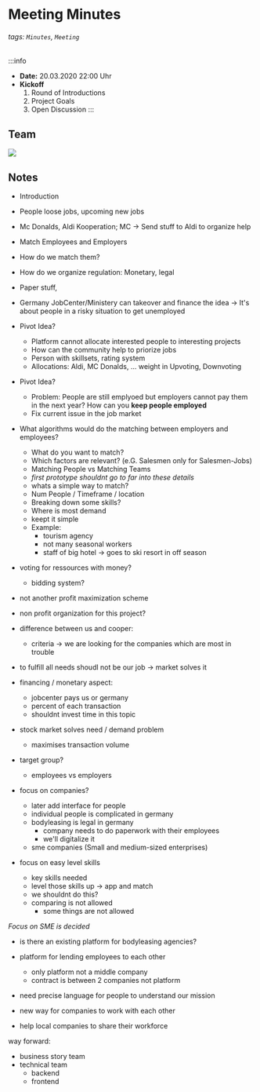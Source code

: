 Meeting Minutes
===

###### tags: `Minutes`, `Meeting`

:::info
- **Date:** 20.03.2020 22:00 Uhr
- **Kickoff**
  1. Round of Introductions
  2. Project Goals
  3. Open Discussion
:::

## Team
![](https://i.imgur.com/uXANckj.png)


## Notes
- Introduction
- People loose jobs, upcoming new jobs
- Mc Donalds, Aldi Kooperation; MC -> Send stuff to Aldi to organize help
- Match Employees and Employers
- How do we match them? 
- How do we organize regulation: Monetary, legal
- Paper stuff, 

- Germany JobCenter/Ministery can takeover and finance the idea
 -> It's about people in a risky situation to get unemployed

- Pivot Idea?
    - Platform cannot allocate interested people to interesting projects 
    - How can the community help to priorize jobs
    - Person with skillsets, rating system
    - Allocations: Aldi, MC Donalds, ... weight in Upvoting, Downvoting
    
- Pivot Idea?
    - Problem: People are still emplyoed but employers cannot pay them in the next year? How can you **keep people employed**
    - Fix current issue in the job market
    
- What algorithms would do the matching between employers and employees?
    - What do you want to match?
    - Which factors are relevant? (e.G. Salesmen only for Salesmen-Jobs)
    - Matching People vs Matching Teams
    - *first prototype shouldnt go to far into these details*
    - whats a simple way to match?
    - Num People / Timeframe / location
    - Breaking down some skills? 
    - Where is most demand
    - keept it simple
    - Example:
        - tourism agency
        - not many seasonal workers
        - staff of big hotel -> goes to ski resort in off season

- voting for ressources with money?
    - bidding system?
- not another profit maximization scheme
- non profit organization for this project?
- difference between us and cooper:
    - criteria -> we are looking for the companies which are most in trouble
- to fulfill all needs shoudl not be our job -> market solves it
- financing / monetary aspect:
    - jobcenter pays us or germany
    - percent of each transaction
    - shouldnt invest time in this topic

- stock market solves need / demand problem
    - maximises transaction volume
- target group?
    - employees vs employers
- focus on companies?
    - later add interface for people
    - individual people is complicated in germany
    - bodyleasing is legal in germany
        - company needs to do paperwork with their employees
        - we'll digitalize it
    - sme companies (Small and medium-sized enterprises)
- focus on easy level skills
    - key skills needed
    - level those skills up -> app and match 
    - we shouldnt do this?
    - comparing is not allowed
        - some things are not allowed

*Focus on SME is decided*

- is there an existing platform for bodyleasing agencies?

- platform for lending employees to each other
    - only platform not a middle company
    - contract is between 2 companies not platform
- need precise language for people to understand our mission
- new way for companies to work with each other
- help local companies to share their workforce


way forward:
* business story team
* technical team
    - backend
    - frontend




    
